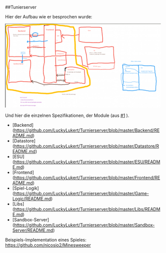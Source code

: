 ##Tunierserver

Hier der Aufbau wie er besprochen wurde:

![Bild](https://github.com/LuckyLukert/Turnierserver/blob/master/turnierserver-grafik.png)

Und hier die einzelnen Spezifikationen, der Module (aus [#1](https://github.com/LuckyLukert/Turnierserver/issues/1) ).

- [Backend] (https://github.com/LuckyLukert/Turnierserver/blob/master/Backend/README.md)
- [Datastore] (https://github.com/LuckyLukert/Turnierserver/blob/master/Datastore/README.md)
- [ESU] (https://github.com/LuckyLukert/Turnierserver/blob/master/ESU/README.md)
- [Frontend] (https://github.com/LuckyLukert/Turnierserver/blob/master/Frontend/README.md)
- [Spiel-Logik] (https://github.com/LuckyLukert/Turnierserver/blob/master/Game-Logic/README.md)
- [Libs] (https://github.com/LuckyLukert/Turnierserver/blob/master/Libs/README.md)
- [Sandbox-Server] (https://github.com/LuckyLukert/Turnierserver/blob/master/Sandbox-Server/README.md)

Beispiels-Implementation eines Spieles:
https://github.com/nicosio2/Minesweeper
